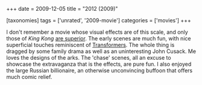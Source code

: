 +++
date = 2009-12-05
title = "2012 (2009)"

[taxonomies]
tags = ['unrated', '2009-movie']
categories = ['movies']
+++

I don\'t remember a movie whose visual effects are of this scale, and
only those of *King Kong* [are superior]. The early scenes are much fun,
with nice superficial touches reminiscent of [Transformers]. The whole
thing is dragged by some family drama as well as an uninteresting John
Cusack. Me loves the designs of the arks. The \'chase\' scenes, all an
excuse to showcase the extravaganza that is the effects, are pure fun. I
also enjoyed the large Russian billionaire, an otherwise unconvincing
buffoon that offers much comic relief.

  [are superior]: http://movies.tshepang.net/top-visual-effects
  [Transformers]: http://movies.tshepang.net/transformers-2007
